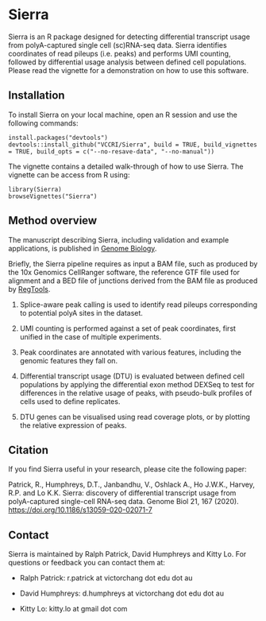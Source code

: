 
# Sierra

Sierra is an R package designed for detecting differential transcript usage from polyA-captured single cell (sc)RNA-seq data. Sierra identifies coordinates of read pileups (i.e. peaks) and performs UMI counting, followed by differential usage analysis between defined cell populations. Please read the vignette for a demonstration on how to use this software.

## Installation

To install Sierra on your local machine, open an R session and use the following commands:

```
install.packages("devtools")
devtools::install_github("VCCRI/Sierra", build = TRUE, build_vignettes = TRUE, build_opts = c("--no-resave-data", "--no-manual"))
```
The vignette contains a detailed walk-through of how to use Sierra. The vignette can be access from R using:

```
library(Sierra)
browseVignettes("Sierra")
```

## Method overview

The manuscript describing Sierra, including validation and example applications, is published in [Genome Biology](https://genomebiology.biomedcentral.com/articles/10.1186/s13059-020-02071-7).

Briefly, the Sierra pipeline requires as input a BAM file, such as produced by the 10x Genomics CellRanger software, the reference GTF file used for alignment and a BED file of junctions derived from the BAM file as produced by [RegTools](https://regtools.readthedocs.io/en/latest/).

1. Splice-aware peak calling is used to identify read pileups corresponding to potential polyA sites in the dataset.

2. UMI counting is performed against a set of peak coordinates, first unified in the case of multiple experiments. 

3. Peak coordinates are annotated with various features, including the genomic features they fall on.

4. Differential transcript usage (DTU) is evaluated between defined cell populations by applying the differential exon method DEXSeq to test for differences in the relative usage of peaks, with pseudo-bulk profiles of cells used to define replicates.

5. DTU genes can be visualised using read coverage plots, or by plotting the relative expression of peaks. 

## Citation

If you find Sierra useful in your research, please cite the following paper:

Patrick, R., Humphreys, D.T., Janbandhu, V., Oshlack A., Ho J.W.K., Harvey, R.P. and Lo K.K. Sierra: discovery of differential transcript usage from polyA-captured single-cell RNA-seq data. Genome Biol 21, 167 (2020). https://doi.org/10.1186/s13059-020-02071-7

## Contact

Sierra is maintained by Ralph Patrick, David Humphreys and Kitty Lo. For questions or feedback you can contact them at:

* Ralph Patrick: r.patrick at victorchang dot edu dot au

* David Humphreys: d.humphreys at victorchang dot edu dot au

* Kitty Lo: kitty.lo at gmail dot com

